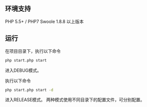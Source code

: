 ## 环境支持

PHP 5.5+ / PHP7
Swoole 1.8.8 以上版本

## 运行

在项目目录下，执行以下命令
```bash
php start.php start
```
进入DEBUG模式。

执行以下命令
```bash
php start.php start -d
```
进入RELEASE模式。
两种模式使用不同目录下的配置文件，可分别配置。